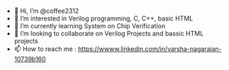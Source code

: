 - 👋 Hi, I’m @coffee2312
- 👀 I’m interested in Verilog programming, C, C++, basic HTML
- 🌱 I’m currently learning System on Chip Verification 
- 💞️ I’m looking to collaborate on Verilog Projects and bassic HTML projects
- 📫 How to reach me : https://wwww.linkedin.com/in/varsha-nagarajan-10739b160

<!---
coffee2312/coffee2312 is a ✨ special ✨ repository because its `README.md` (this file) appears on your GitHub profile.
You can click the Preview link to take a look at your changes.
--->
